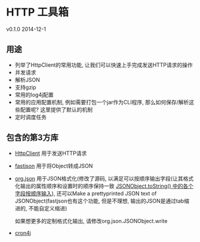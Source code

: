 # HTTP 工具箱
v0.1.0 2014-12-1

## 用途
* 列举了HttpClient的常用功能, 让我们可以快速上手完成发送HTTP请求的操作
* 并发请求
* 解析JSON
* 支持gzip
* 常用的log4j配置
* 常用的应用配置机制, 例如需要打包一个jar作为CLI程序, 那么如何保存/解析这些配置呢? 这里提供了默认的机制
* 定时调度任务

## 包含的第3方库
* [HttpClient](http://hc.apache.org)
  用于发送HTTP请求
* [fastjson](https://github.com/alibaba/fastjson)
  用于将Object转成JSON
* [org.json](http://www.json.org/java/index.html)
  用于JSON格式化(修改了源码, 以满足可以按顺序输出字段(让其格式化输出的属性顺序和设置时的顺序保持一致 [JSONObject.toString() 中的各个字段按顺序输入](http://blog.csdn.net/choclover/article/details/6684954)), 还可以Make a prettyprinted JSON text of JSONObject(fastjson也有这个功能, 但是不理想, 输出的JSON是通过tab缩进的, 不能自定义缩进)
  
  如果想更多的定制格式化输出, 请修改org.json.JSONObject.write
* [cron4j](http://www.sauronsoftware.it/projects/cron4j/)